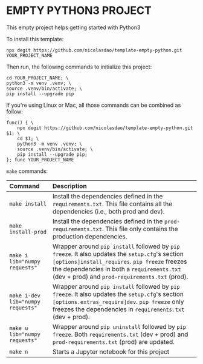 # EMPTY PYTHON3 PROJECT

This empty project helps getting started with Python3

To install this template:

```
npx degit https://github.com/nicolasdao/template-empty-python.git YOUR_PROJECT_NAME
```

Then run, the following commands to initialize this project:

```
cd YOUR_PROJECT_NAME; \
python3 -m venv .venv; \
source .venv/bin/activate; \
pip install --upgrade pip
```

If you're using Linux or Mac, all those commands can be combined as follow:

```
func() { \
	npx degit https://github.com/nicolasdao/template-empty-python.git $1; \
	cd $1; \
	python3 -m venv .venv; \
	source .venv/bin/activate; \
	pip install --upgrade pip;
}; func YOUR_PROJECT_NAME
```

`make` commands:

| Command | Description |
|:--------|:------------|
| `make install` | Install the dependencies defined in the `requirements.txt`. This file contains all the dependencies (i.e., both prod and dev). |
| `make install-prod` | Install the dependencies defined in the `prod-requirements.txt`. This file only contains the production dependencies. |
| `make i lib="numpy requests"` | Wrapper around `pip install` followed by `pip freeze`. It also updates the `setup.cfg`'s section `[options]install_requires`. `pip freeze` freezes the dependencies in both a `requirements.txt` (dev + prod) and `prod-requirements.txt` (prod). |
| `make i-dev lib="numpy requests"` | Wrapper around `pip install` followed by `pip freeze`. It also updates the `setup.cfg`'s section `[options.extras_require]dev`. `pip freeze` only freezes the dependencies in `requirements.txt` (dev + prod). |
| `make u lib="numpy requests"` | Wrapper around `pip uninstall` followed by `pip freeze`. Both `requirements.txt` (dev + prod) and `prod-requirements.txt` (prod) are updated. |
| `make n` | Starts a Jupyter notebook for this project |

